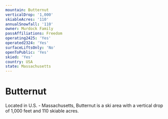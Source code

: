 ```yaml
---
mountain: Butternut
verticalDrop: '1,000'
skiableAcres: '110'
annualSnowfall: '110'
owner: Murdock Family
passAffiliations: Freedom
operating2425: 'Yes'
operated2324: 'Yes'
surfaceLiftsOnly: 'No'
openToPublic: 'Yes'
skied: 'Yes'
country: USA
state: Massachusetts
---
```


# Butternut

Located in U.S. - Massachusetts, Butternut is a ski area with a vertical drop of 1,000 feet and 110 skiable acres.
